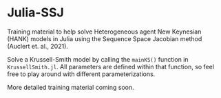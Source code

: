 # Julia-SSJ
Training material to help solve Heterogeneous agent New Keynesian (HANK) models in Julia using the Sequence Space Jacobian method (Auclert et. al., 2021).

Solve a Krussell-Smith model by calling the `mainKS()` function in `KrussellSmith.jl`. 
All parameters are defined within that function, so feel free to play around with different parameterizations.

More detailed training material coming soon.
